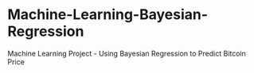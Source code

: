 # Machine-Learning-Bayesian-Regression
Machine Learning Project - Using Bayesian Regression to Predict Bitcoin Price
